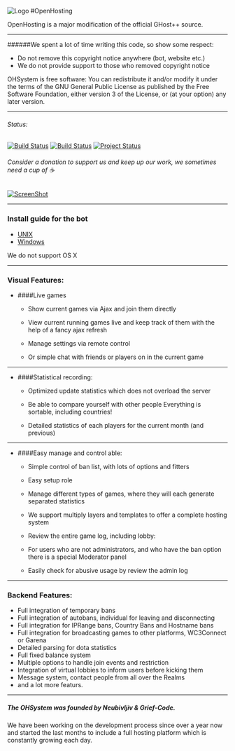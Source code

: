 ![Logo](http://ohsystem.net/storage/img/new_logo.jpg)
#OpenHosting

OpenHosting is a major modification of the official GHost++ source.

---

######We spent a lot of time writing this code, so show some respect:
 - Do not remove this copyright notice anywhere (bot, website etc.)
 - We do not provide support to those who removed copyright notice

OHSystem is free software: You can redistribute it and/or modify
it under the terms of the GNU General Public License as published by
the Free Software Foundation, either version 3 of the License, or
(at your option) any later version.

---

###### Status:
[![Build Status](https://travis-ci.org/OHSystem/OHSystem.svg?branch=master)](https://travis-ci.org/OHSystem/OHSystem)
[![Build Status](https://drone.io/github.com/OHSystem/ohsystem/status.png)](https://drone.io/github.com/OHSystem/ohsystem/latest)
[![Project Status](http://stillmaintained.com/OHSystem/ohsystem.png)](http://stillmaintained.com/OHSystem/ohsystem)

###### Consider a donation to support us and keep up our work, we sometimes need a cup of :coffee:
[![ScreenShot](https://www.paypalobjects.com/en_US/i/btn/btn_donate_LG.gif)](https://www.paypal.com/cgi-bin/webscr?cmd=_s-xclick&hosted_button_id=ARP4DEP4E429Y)

---
### Install guide for the bot

 - [UNIX](https://github.com/OHSystem/ohsystem/wiki/Installation---UNIX)
 - [Windows](https://github.com/OHSystem/ohsystem/wiki/Installation-WinOS)

We do not support OS X

---

### Visual Features:
- ####Live games
  - Show current games via Ajax and join them directly

  - View current running games live and keep track of them with the help of a fancy ajax refresh

  - Manage settings via remote control

  - Or simple chat with friends or players on in the current game

---

- ####Statistical recording:
  - Optimized update statistics which does not overload the server

  - Be able to compare yourself with other people
    Everything is sortable, including countries!

  - Detailed statistics of each players for the current month (and previous)

---

- ####Easy manage and control able:
  - Simple control of ban list, with lots of options and fitters
  
  - Easy setup role

  - Manage different types of games, where they will each generate separated statistics

  - We support multiply layers and templates to offer a complete hosting system

  - Review the entire game log, including lobby:

  - For users who are not administrators, and who have the ban option there is a special Moderator panel
  
  - Easily check for abusive usage by review the admin log
    
---

### Backend Features:
  - Full integration of temporary bans
  - Full integration of autobans, individual for leaving and disconnecting
  - Full integration for IPRange bans, Country Bans and Hostname bans
  - Full integration for broadcasting games to other platforms, WC3Connect or Garena
  - Detailed parsing for dota statistics
  - Full fixed balance system
  - Multiple options to handle join events and restriction
  - Integration of virtual lobbies to inform users before kicking them
  - Message system, contact people from all over the Realms
  - and a lot more featurs.

----

##### The OHSystem was founded by Neubivljiv & Grief-Code.
We have been working on the development process since over a year now and started the last months to include a full hosting platform which is constantly growing each day.
